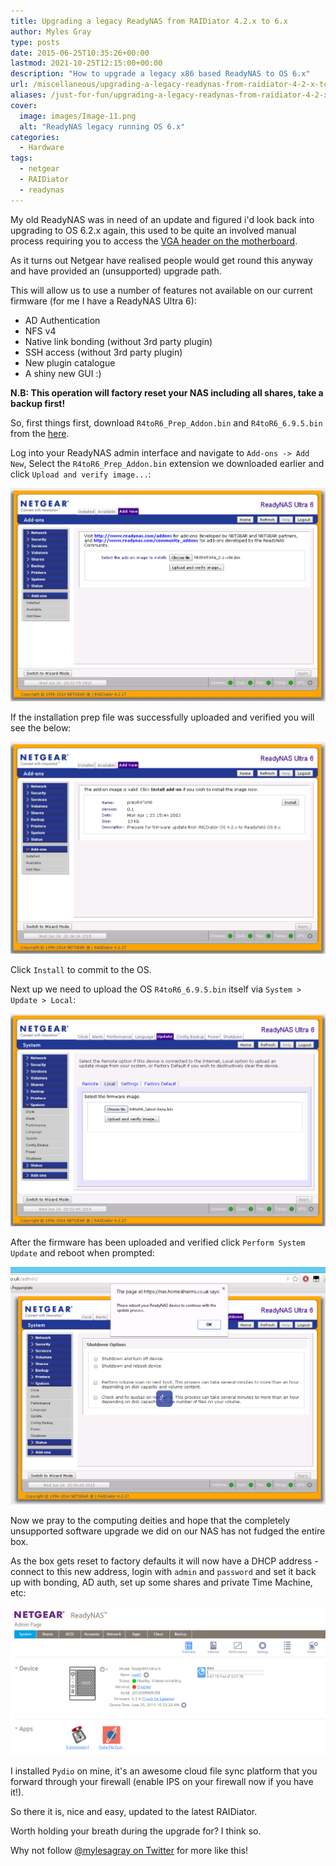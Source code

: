 ```yaml
---
title: Upgrading a legacy ReadyNAS from RAIDiator 4.2.x to 6.x
author: Myles Gray
type: posts
date: 2015-06-25T10:35:26+00:00
lastmod: 2021-10-25T12:15:00+00:00
description: "How to upgrade a legacy x86 based ReadyNAS to OS 6.x"
url: /miscellaneous/upgrading-a-legacy-readynas-from-raidiator-4-2-x-to-6-2-x/
aliases: /just-for-fun/upgrading-a-legacy-readynas-from-raidiator-4-2-x-to-6-2-x/
cover:
  image: images/Image-11.png
  alt: "ReadyNAS legacy running OS 6.x"
categories:
  - Hardware
tags:
  - netgear
  - RAIDiator
  - readynas
---
```


My old ReadyNAS was in need of an update and figured i'd look back into upgrading to OS 6.2.x again, this used to be quite an involved manual process requiring you to access the [VGA header on the motherboard][1].

As it turns out Netgear have realised people would get round this anyway and have provided an (unsupported) upgrade path.

This will allow us to use a number of features not available on our current firmware (for me I have a ReadyNAS Ultra 6):

* AD Authentication
* NFS v4
* Native link bonding (without 3rd party plugin)
* SSH access (without 3rd party plugin)
* New plugin catalogue
* A shiny new GUI :)

**N.B: This operation will factory reset your NAS including all shares, take a backup first!**

So, first things first, download `R4toR6_Prep_Addon.bin` and `R4toR6_6.9.5.bin` from the [here](https://community.netgear.com/t5/ReadyNAS-Storage-Apps-Current/ReadyNAS-OS-6-9-3-Run-on-existing-x86-4-2-notsupported/m-p/905258).

Log into your ReadyNAS admin interface and navigate to `Add-ons -> Add New`, Select the `R4toR6_Prep_Addon.bin` extension we downloaded earlier and click `Upload and verify image...`:

![ReadyNAS Add-On Installation Screen][2]

If the installation prep file was successfully uploaded and verified you will see the below:

![ReadyNAS RAIDiator 4.2.x to 6.2.x upgrade][3]

Click `Install` to commit to the OS.

Next up we need to upload the OS `R4toR6_6.9.5.bin` itself via `System > Update > Local`:

![ReadyNAS Firmware Upgrade to 6.2.x][4]

After the firmware has been uploaded and verified click `Perform System Update` and reboot when prompted:

![YOLO][5]

Now we pray to the computing deities and hope that the completely unsupported software upgrade we did on our NAS has not fudged the entire box.

As the box gets reset to factory defaults it will now have a DHCP address - connect to this new address, login with `admin` and `password` and set it back up with bonding, AD auth, set up some shares and private Time Machine, etc:

![Netgear OS 6.2.x][6]

I installed `Pydio` on mine, it's an awesome cloud file sync platform that you forward through your firewall (enable IPS on your firewall now if you have it!).

So there it is, nice and easy, updated to the latest RAIDiator.

Worth holding your breath during the upgrade for? I think so.

Why not follow [@mylesagray on Twitter][7] for more like this!

 [1]: https://web.archive.org/web/20190102203234/https://warwick.ac.uk/fac/sci/csc/people/computingstaff/jaroslaw_zachwieja/readynaspro-jailfix
 [2]: images/Screen-Shot-2015-06-24-at-20.33.35.png
 [3]: images/Screen-Shot-2015-06-24-at-20.35.23.png
 [4]: images/Screen-Shot-2015-06-24-at-20.52.51.png
 [5]: images/Screen-Shot-2015-06-24-at-20.57.59.png
 [6]: images/Image-11.png
 [7]: https://twitter.com/mylesagray
